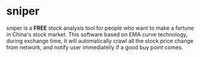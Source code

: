 # sniper
sniper is a **FREE** stock analysis tool for people who want to make a fortune in China's stock market. 
This software based on EMA curve technology, during exchange time, it will automatically crawl all the stock price change from network,
and notify user immediatelly if a good buy point comes.
